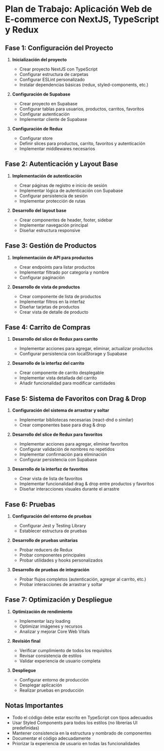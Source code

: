 # Plan de Trabajo: Aplicación Web de E-commerce con NextJS, TypeScript y Redux

## Fase 1: Configuración del Proyecto

1. **Inicialización del proyecto**
   - Crear proyecto NextJS con TypeScript
   - Configurar estructura de carpetas
   - Configurar ESLint personalizado
   - Instalar dependencias básicas (redux, styled-components, etc.)

2. **Configuración de Supabase**
   - Crear proyecto en Supabase
   - Configurar tablas para usuarios, productos, carritos, favoritos
   - Configurar autenticación
   - Implementar cliente de Supabase

3. **Configuración de Redux**
   - Configurar store
   - Definir slices para productos, carrito, favoritos y autenticación
   - Implementar middlewares necesarios

## Fase 2: Autenticación y Layout Base

1. **Implementación de autenticación**
   - Crear páginas de registro e inicio de sesión
   - Implementar lógica de autenticación con Supabase
   - Configurar persistencia de sesión
   - Implementar protección de rutas

2. **Desarrollo del layout base**
   - Crear componentes de header, footer, sidebar
   - Implementar navegación principal
   - Diseñar estructura responsive

## Fase 3: Gestión de Productos

1. **Implementación de API para productos**
   - Crear endpoints para listar productos
   - Implementar filtrado por categoría y nombre
   - Configurar paginación

2. **Desarrollo de vista de productos**
   - Crear componente de lista de productos
   - Implementar filtros en la interfaz
   - Diseñar tarjetas de productos
   - Crear vista de detalle de producto

## Fase 4: Carrito de Compras

1. **Desarrollo del slice de Redux para carrito**
   - Implementar acciones para agregar, eliminar, actualizar productos
   - Configurar persistencia con localStorage y Supabase

2. **Desarrollo de la interfaz del carrito**
   - Crear componente de carrito desplegable
   - Implementar vista detallada del carrito
   - Añadir funcionalidad para modificar cantidades

## Fase 5: Sistema de Favoritos con Drag & Drop

1. **Configuración del sistema de arrastrar y soltar**
   - Implementar bibliotecas necesarias (react-dnd o similar)
   - Crear componentes base para drag & drop

2. **Desarrollo del slice de Redux para favoritos**
   - Implementar acciones para agregar, eliminar favoritos
   - Configurar validación de nombres no repetidos
   - Implementar confirmación para eliminación
   - Configurar persistencia con Supabase

3. **Desarrollo de la interfaz de favoritos**
   - Crear vista de lista de favoritos
   - Implementar funcionalidad drag & drop entre productos y favoritos
   - Diseñar interacciones visuales durante el arrastre

## Fase 6: Pruebas

1. **Configuración del entorno de pruebas**
   - Configurar Jest y Testing Library
   - Establecer estructura de pruebas

2. **Desarrollo de pruebas unitarias**
   - Probar reducers de Redux
   - Probar componentes principales
   - Probar utilidades y hooks personalizados

3. **Desarrollo de pruebas de integración**
   - Probar flujos completos (autenticación, agregar al carrito, etc.)
   - Probar interacciones de arrastrar y soltar

## Fase 7: Optimización y Despliegue

1. **Optimización de rendimiento**
   - Implementar lazy loading
   - Optimizar imágenes y recursos
   - Analizar y mejorar Core Web Vitals

2. **Revisión final**
   - Verificar cumplimiento de todos los requisitos
   - Revisar consistencia de estilos
   - Validar experiencia de usuario completa

3. **Despliegue**
   - Configurar entorno de producción
   - Desplegar aplicación
   - Realizar pruebas en producción

## Notas Importantes

- Todo el código debe estar escrito en TypeScript con tipos adecuados
- Usar Styled Components para todos los estilos (no librerías UI predefinidas)
- Mantener consistencia en la estructura y nombrado de componentes
- Documentar el código adecuadamente
- Priorizar la experiencia de usuario en todas las funcionalidades 